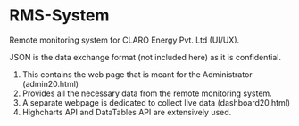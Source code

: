 # RMS-System
Remote monitoring system for CLARO Energy Pvt. Ltd (UI/UX).

JSON is the data exchange format (not included here) as it is confidential.

1) This contains the web page that is meant for the Administrator (admin20.html) 
2) Provides all the necessary data from the remote monitoring system.
3) A separate webpage is dedicated to collect live data (dashboard20.html)
4) Highcharts API and DataTables API are extensively used.

